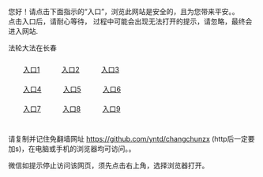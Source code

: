 您好！请点击下面指示的“入口”，浏览此网站是安全的，且为您带来平安。。 <br/>
点击入口后，请耐心等待， 过程中可能会出现无法打开的提示，请忽略，最终会进入网站. </br>

法轮大法在长春<br/>
<div style="padding:10px"><a style="margin:20px" target="_blank" href="https://d2mfsd9xbgob6m.cloudfront.net/2Qpsp?lxqzijd" id="ccLink1" rel="nofollow">入口1</a> <a target="_blank" style="margin:20px" href="https://dba5wiy6blxd5.cloudfront.net/2Qpsp?imqjbpcc" id="ccLink2" rel="nofollow">入口2</a> <a style="margin:20px" target="_blank" href="https://dj2oue8xfshg9.cloudfront.net/2Qpsp?mpwifs" id="ccLink3" rel="nofollow">入口3</a></div>

<div style="padding:10px" ><a style="margin:20px" target="_blank" href="https://d2mfsd9xbgob6m.cloudfront.net/2Qpsp?lxqzijd" id="ccLink4" rel="nofollow">入口4</a> <a style="margin:20px" href="https://dba5wiy6blxd5.cloudfront.net/2Qpsp?imqjbpcc" target="_blank" id="ccLink5" rel="nofollow">入口5</a> <a style="margin:20px" href="https://dj2oue8xfshg9.cloudfront.net/2Qpsp?mpwifs" target="_blank" id="ccLink6" rel="nofollow">入口6</a></div>

<div style="padding:10px"><a style="margin:20px" target="_blank" href="https://d2mfsd9xbgob6m.cloudfront.net/2Qpsp?lxqzijd" id="ccLink7" rel="nofollow">入口7</a> <a style="margin:20px" href="https://dba5wiy6blxd5.cloudfront.net/2Qpsp?imqjbpcc" target="_blank" id="ccLink8" rel="nofollow">入口8</a> <a style="margin:20px" target="_blank" href="https://dj2oue8xfshg9.cloudfront.net/2Qpsp?mpwifs" id="ccLink9" rel="nofollow">入口9</a></div>

<br/>



请复制并记住免翻墙网址 https://github.com/yntd/changchunzx (http后一定要加s)，在电脑或手机的浏览器均可访问。。<br/>

微信如提示停止访问该网页，须先点击右上角，选择浏览器打开。
